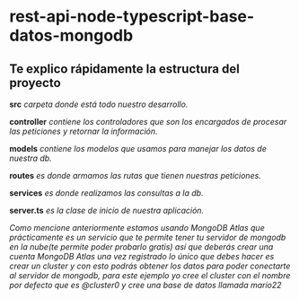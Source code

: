 # rest-api-node-typescript-base-datos-mongodb

## Te explico rápidamente la estructura del proyecto

**src** *carpeta donde está todo nuestro desarrollo.*

**controller** *contiene los controladores que son los encargados de procesar las peticiones  y retornar la información.*

**models** *contiene los modelos que usamos para manejar los datos de nuestra db.*

**routes** *es donde armamos las rutas que tienen nuestras peticiones.*

**services** *es donde realizamos las consultas a la db.*

**server.ts** *es la clase de inicio de nuestra aplicación.*

*Como mencione anteriormente estamos usando MongoDB Atlas que prácticamente es un servicio que te permite tener tu servidor de mongodb en la nube(te permite poder probarlo gratis) así que deberás crear una cuenta MongoDB Atlas una vez registrado lo único que debes hacer es crear un cluster y con esto podrás obtener los datos para poder conectarte al servidor de mongodb, para este ejemplo yo cree el cluster con el nombre por defecto que es @cluster0 y cree una base de datos llamada mario22*